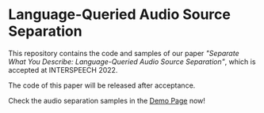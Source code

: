 # Language-Queried Audio Source Separation

This repository contains the code and samples of our paper *"Separate What You Describe: Language-Queried Audio Source Separation"*, which is accepted at INTERSPEECH 2022. 

The code of this paper will be released after acceptance.

Check the audio separation samples in the [Demo Page](https://liuxubo717.github.io/LASS-demopage/) now!



